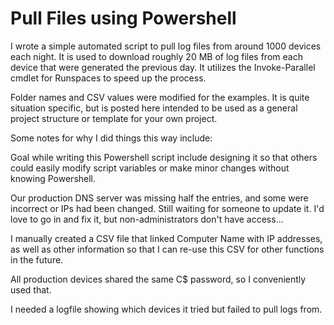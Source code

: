 # Pull Files using Powershell

I wrote a simple automated script to pull log files from around 1000 devices each night. It is used to download roughly 20 MB of log files from each device that were generated the previous day. It utilizes the Invoke-Parallel cmdlet for Runspaces to speed up the process.

Folder names and CSV values were modified for the examples. It is quite situation specific, but is posted here intended to be used as a general project structure or template for your own project.



Some notes for why I did things this way include:

Goal while writing this Powershell script include designing it so that others could easily modify script variables or make minor changes without knowing Powershell.

Our production DNS server was missing half the entries, and some were incorrect or IPs had been changed. Still waiting for someone to update it. I'd love to go in and fix it, but non-administrators don't have access...

I manually created a CSV file that linked Computer Name with IP addresses, as well as other information so that I can re-use this CSV for other functions in the future.

All production devices shared the same C$ password, so I conveniently used that.

I needed a logfile showing which devices it tried but failed to pull logs from. 
